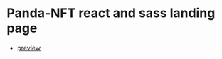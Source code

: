 # Panda-NFT react and sass landing page

- [preview](https://htmlpreview.github.io/?https://github.com/mo-hassann/Panda-NFT/blob/master/build/index.html)
